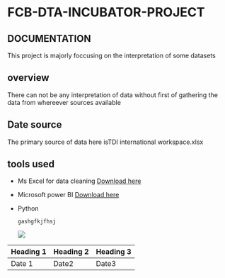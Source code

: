 # FCB-DTA-INCUBATOR-PROJECT
## DOCUMENTATION
This project is majorly foccusing on the interpretation of some datasets

## overview
There can not be any interpretation of data without first of gathering the data from whereever sources available
## Date source
The primary source of data here isTDI international workspace.xlsx
 
## **tools used** 
- Ms Excel for data cleaning [Download here](https://microsoftexcel)
- Microsoft power BI [Download here](https://microsoftpowerBI)
- Python
  ```
  gashgfkjfhsj

  ```
  
  ![](IMG-8373.JPG)


|Heading 1|Heading 2|Heading 3|
|---------|---------|---------|
|Date 1|Date2|Date3|


